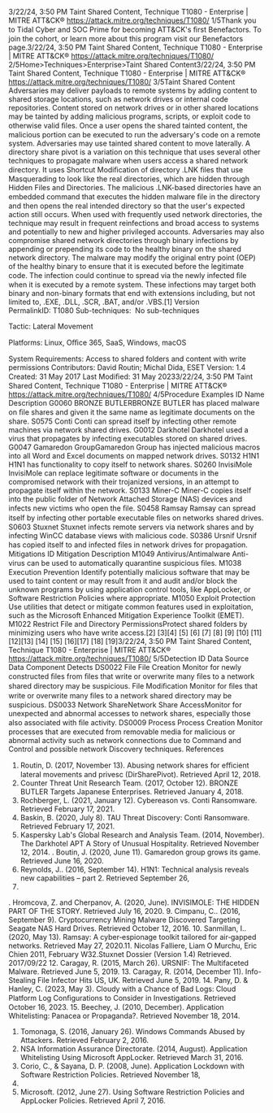 3/22/24, 3:50 PM Taint Shared Content, Technique T1080 - Enterprise | MITRE ATT&CK®
https://attack.mitre.org/techniques/T1080/ 1/5Thank you to Tidal Cyber and SOC Prime for becoming ATT&CK's ﬁrst Benefactors. To join the cohort, or learn more about this program visit our
Benefactors page.3/22/24, 3:50 PM Taint Shared Content, Technique T1080 - Enterprise | MITRE ATT&CK®
https://attack.mitre.org/techniques/T1080/ 2/5Home>Techniques>Enterprise>Taint Shared Content3/22/24, 3:50 PM Taint Shared Content, Technique T1080 - Enterprise | MITRE ATT&CK®
https://attack.mitre.org/techniques/T1080/ 3/5Taint Shared Content
Adversaries may deliver payloads to remote systems by adding content to shared storage locations, such as network drives or internal code
repositories. Content stored on network drives or in other shared locations may be tainted by adding malicious programs, scripts, or exploit
code to otherwise valid ﬁles. Once a user opens the shared tainted content, the malicious portion can be executed to run the adversary's code
on a remote system. Adversaries may use tainted shared content to move laterally.
A directory share pivot is a variation on this technique that uses several other techniques to propagate malware when users access a shared
network directory. It uses Shortcut Modiﬁcation of directory .LNK ﬁles that use Masquerading to look like the real directories, which are
hidden through Hidden Files and Directories. The malicious .LNK-based directories have an embedded command that executes the hidden
malware ﬁle in the directory and then opens the real intended directory so that the user's expected action still occurs. When used with
frequently used network directories, the technique may result in frequent reinfections and broad access to systems and potentially to new
and higher privileged accounts. 
Adversaries may also compromise shared network directories through binary infections by appending or prepending its code to the healthy
binary on the shared network directory. The malware may modify the original entry point (OEP) of the healthy binary to ensure that it is
executed before the legitimate code. The infection could continue to spread via the newly infected ﬁle when it is executed by a remote
system. These infections may target both binary and non-binary formats that end with extensions including, but not limited to, .EXE, .DLL,
.SCR, .BAT, and/or .VBS.[1]
Version PermalinkID: T1080
Sub-techniques:  No sub-techniques

Tactic: Lateral Movement

Platforms: Linux, Oﬃce 365, SaaS, Windows, macOS

System Requirements: Access to shared folders and content with write permissions
Contributors: David Routin; Michal Dida, ESET
Version: 1.4
Created: 31 May 2017
Last Modiﬁed: 31 May 20233/22/24, 3:50 PM Taint Shared Content, Technique T1080 - Enterprise | MITRE ATT&CK®
https://attack.mitre.org/techniques/T1080/ 4/5Procedure Examples
ID Name Description
G0060 BRONZE
BUTLERBRONZE BUTLER has placed malware on ﬁle shares and given it the same name as legitimate documents
on the share.
S0575 Conti Conti can spread itself by infecting other remote machines via network shared drives.
G0012 Darkhotel Darkhotel used a virus that propagates by infecting executables stored on shared drives.
G0047 Gamaredon
GroupGamaredon Group has injected malicious macros into all Word and Excel documents on mapped network
drives.
S0132 H1N1 H1N1 has functionality to copy itself to network shares.
S0260 InvisiMole InvisiMole can replace legitimate software or documents in the compromised network with their trojanized
versions, in an attempt to propagate itself within the network.
S0133 Miner-C Miner-C copies itself into the public folder of Network Attached Storage (NAS) devices and infects new
victims who open the ﬁle.
S0458 Ramsay Ramsay can spread itself by infecting other portable executable ﬁles on networks shared drives.
S0603 Stuxnet Stuxnet infects remote servers via network shares and by infecting WinCC database views with malicious
code.
S0386 Ursnif Ursnif has copied itself to and infected ﬁles in network drives for propagation.
Mitigations
ID Mitigation Description
M1049 Antivirus/Antimalware Anti-virus can be used to automatically quarantine suspicious ﬁles.
M1038 Execution Prevention Identify potentially malicious software that may be used to taint content or may result from it
and audit and/or block the unknown programs by using application control tools, like
AppLocker, or Software Restriction Policies where appropriate. 
M1050 Exploit Protection Use utilities that detect or mitigate common features used in exploitation, such as the
Microsoft Enhanced Mitigation Experience Toolkit (EMET).
M1022 Restrict File and Directory
PermissionsProtect shared folders by minimizing users who have write access.[2]
[3][4]
[5]
[6]
[7]
[8]
[9]
[10]
[11]
[12][13]
[14]
[15]
[16][17] [18] [19]3/22/24, 3:50 PM Taint Shared Content, Technique T1080 - Enterprise | MITRE ATT&CK®
https://attack.mitre.org/techniques/T1080/ 5/5Detection
ID Data Source Data Component Detects
DS0022 File File Creation Monitor for newly constructed ﬁles from ﬁles that write or overwrite many ﬁles to a
network shared directory may be suspicious.
File Modiﬁcation Monitor for ﬁles that write or overwrite many ﬁles to a network shared directory may be
suspicious.
DS0033 Network ShareNetwork Share
AccessMonitor for unexpected and abnormal accesses to network shares, especially those
also associated with ﬁle activity.
DS0009 Process Process Creation Monitor processes that are executed from removable media for malicious or abnormal
activity such as network connections due to Command and Control and possible
network Discovery techniques.
References
1. Routin, D. (2017, November 13). Abusing network shares for
eﬃcient lateral movements and privesc (DirSharePivot).
Retrieved April 12, 2018.
2. Counter Threat Unit Research Team. (2017, October 12).
BRONZE BUTLER Targets Japanese Enterprises. Retrieved
January 4, 2018.
3. Rochberger, L. (2021, January 12). Cybereason vs. Conti
Ransomware. Retrieved February 17, 2021.
4. Baskin, B. (2020, July 8). TAU Threat Discovery: Conti
Ransomware. Retrieved February 17, 2021.
5. Kaspersky Lab's Global Research and Analysis Team. (2014,
November). The Darkhotel APT A Story of Unusual Hospitality.
Retrieved November 12, 2014.
. Boutin, J. (2020, June 11). Gamaredon group grows its game.
Retrieved June 16, 2020.
7. Reynolds, J.. (2016, September 14). H1N1: Technical analysis
reveals new capabilities – part 2. Retrieved September 26,
2016.
. Hromcova, Z. and Cherpanov, A. (2020, June). INVISIMOLE:
THE HIDDEN PART OF THE STORY. Retrieved July 16, 2020.
9. Cimpanu, C.. (2016, September 9). Cryptocurrency Mining
Malware Discovered Targeting Seagate NAS Hard Drives.
Retrieved October 12, 2016.
10. Sanmillan, I.. (2020, May 13). Ramsay: A cyber‑espionage
toolkit tailored for air‑gapped networks. Retrieved May 27,
2020.11. Nicolas Falliere, Liam O Murchu, Eric Chien 2011, February
W32.Stuxnet Dossier (Version 1.4) Retrieved. 2017/09/22
12. Caragay, R. (2015, March 26). URSNIF: The Multifaceted
Malware. Retrieved June 5, 2019.
13. Caragay, R. (2014, December 11). Info-Stealing File Infector
Hits US, UK. Retrieved June 5, 2019.
14. Pany, D. & Hanley, C. (2023, May 3). Cloudy with a Chance of
Bad Logs: Cloud Platform Log Conﬁgurations to Consider in
Investigations. Retrieved October 16, 2023.
15. Beechey, J. (2010, December). Application Whitelisting:
Panacea or Propaganda?. Retrieved November 18, 2014.
1. Tomonaga, S. (2016, January 26). Windows Commands
Abused by Attackers. Retrieved February 2, 2016.
17. NSA Information Assurance Directorate. (2014, August).
Application Whitelisting Using Microsoft AppLocker. Retrieved
March 31, 2016.
1. Corio, C., & Sayana, D. P. (2008, June). Application Lockdown
with Software Restriction Policies. Retrieved November 18,
2014.
19. Microsoft. (2012, June 27). Using Software Restriction
Policies and AppLocker Policies. Retrieved April 7, 2016.
